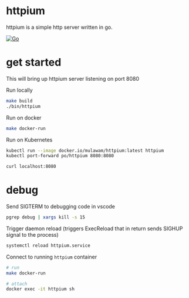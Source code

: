 # httpium

httpium is a simple http server written in go.

[![Go](https://github.com/max-mulawa/httpium/actions/workflows/go.yml/badge.svg?branch=main)](https://github.com/max-mulawa/httpium/actions/workflows/go.yml)

# get started

This will bring up httpium server listening on port 8080

Run locally
```bash
make build
./bin/httpium
```

Run on docker
```bash
make docker-run
```

Run on Kubernetes
```bash
kubectl run --image docker.io/mulawam/httpium:latest httpium
kubectl port-forward po/httpium 8080:8080

curl localhost:8080
```

# debug

Send SIGTERM to debugging code in vscode
```bash
pgrep debug | xargs kill -s 15
```

Trigger daemon reload (triggers ExecReload that in return sends SIGHUP signal to the process)
```bash
systemctl reload httpium.service
```

Connect to running `httpium` container
```bash
# run 
make docker-run

# attach
docker exec -it httpium sh
```


